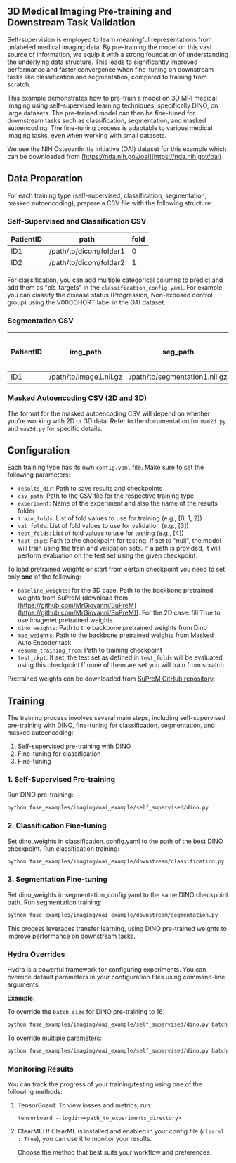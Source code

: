 


## 3D Medical Imaging Pre-training and Downstream Task Validation

Self-supervision is employed to learn meaningful representations from unlabeled medical imaging data. By pre-training the model on this vast source of information, we equip it with a strong foundation of understanding the underlying data structure. This leads to significantly improved performance and faster convergence when fine-tuning on downstream tasks like classification and segmentation, compared to training from scratch.

This example demonstrates how to pre-train a model on 3D MRI medical imaging using self-supervised learning techniques, specifically DINO, on large datasets. The pre-trained model can then be fine-tuned for downstream tasks such as classification, segmentation, and masked autoencoding. The fine-tuning process is adaptable to various medical imaging tasks, even when working with small datasets.

We use the NIH Osteoarthritis Initiative (OAI) dataset for this example which can be downloaded from [https://nda.nih.gov/oai](https://nda.nih.gov/oai)

## Data Preparation

For each training type (self-supervised, classification, segmentation, masked autoencoding), prepare a CSV file with the following structure:

### Self-Supervised and Classification CSV

| PatientID | path | fold |
|---|---|---|
| ID1       | /path/to/dicom/folder1 | 0 |
| ID2       | /path/to/dicom/folder2 | 1 |

For classification, you can add multiple categorical columns to predict and add them as "cls_targets" in the  `classification_config.yaml`.
For example, you can classify the disease status (Progression, Non-exposed control group) using the V00COHORT label in the OAI dataset.

### Segmentation CSV

| PatientID | img_path | seg_path | fold | max_val (optional - 2D only) |
|---|---|---|---|---|
| ID1       | /path/to/image1.nii.gz | /path/to/segmentation1.nii.gz | train | 974 |  | ID2       | /path/to/image2.nii.gz | /path/to/segmentation2.nii.gz | val | 1.0 |  For 2D segmentation, the `max_val` column is optional and specifies the maximum intensity value in each slice. This allows for normalization without loading the entire 3D volume.

### Masked Autoencoding CSV (2D and 3D)

The format for the masked autoencoding CSV will depend on whether you're working with 2D or 3D data. Refer to the documentation for `mae2d.py` and `mae3d.py` for specific details.

## Configuration

Each training type has its own `config.yaml` file. Make sure to set the following parameters:

- `results_dir`: Path to save results and checkpoints
- `csv_path`: Path to the CSV file for the respective training type
- `experiment`: Name of the experiment and also the name of the results folder
- `train_folds`: List of fold values to use for training (e.g., [0, 1, 2])
- `val_folds`: List of fold values to use for validation (e.g., [3])
- `test_folds`: List of fold values to use for testing (e.g., [4])
- `test_ckpt`: Path to the checkpoint for testing. If set to "null", the model will train using the train and validation sets. If a path is provided, it will perform evaluation on the test set using the given checkpoint.

To load pretrained weights or start from certain checkpoint you need to set only **one** of the following:
- `baseline_weights`: for the 3D case: Path to the backbone pretrained weights from SuPreM (download from [https://github.com/MrGiovanni/SuPreM](https://github.com/MrGiovanni/SuPreM)). For the 2D case: fill True to use imagenet pretrained weights.
- `dino_weights`: Path to the backbone pretrained weights from Dino
- `mae_weights`: Path to the backbone pretrained weights from Masked Auto Encoder task
- `resume_training_from`: Path to training checkpoint
- `test_ckpt`: If set, the test set as defined in `test_folds` will be evaluated using this checkpoint
If none of them are set you will train from scratch

Pretrained weights can be downloaded from [SuPreM GitHub repository](https://github.com/MrGiovanni/SuPreM).

## Training

The training process involves several main steps, including self-supervised pre-training with DINO, fine-tuning for classification, segmentation, and masked autoencoding:

1. Self-supervised pre-training with DINO
2. Fine-tuning for classification
3. Fine-tuning

### 1. Self-Supervised Pre-training

Run DINO pre-training:

```bash
python fuse_examples/imaging/oai_example/self_supervised/dino.py
```

### 2. Classification Fine-tuning

Set dino_weights in classification_config.yaml to the path of the best DINO checkpoint.
Run classification training:

```bash
python fuse_examples/imaging/oai_example/downstream/classification.py
```

### 3. Segmentation Fine-tuning

Set dino_weights in segmentation_config.yaml to the same DINO checkpoint path.
Run segmentation training:
```bash
python fuse_examples/imaging/oai_example/downstream/segmentation.py
```
This process leverages transfer learning, using DINO pre-trained weights to improve performance on downstream tasks.


### Hydra Overrides

Hydra is a powerful framework for configuring experiments. You can override default parameters in your configuration files using command-line arguments.

**Example:**

To override the `batch_size` for DINO pre-training to 16:

```bash
python fuse_examples/imaging/oai_example/self_supervised/dino.py batch_size=16
```

To override multiple parameters:

```bash
python fuse_examples/imaging/oai_example/self_supervised/dino.py batch_size=16 lr=0.001
```


### Monitoring Results

You can track the progress of your training/testing using one of the following methods:

1. TensorBoard:
   To view losses and metrics, run:
   ```
   tensorboard --logdir=<path_to_experiments_directory>
   ```
2. ClearML:
    If ClearML is installed and enabled in your config file (`clearml : True`), you can use it to monitor your results.

    Choose the method that best suits your workflow and preferences.